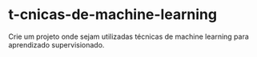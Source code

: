 # t-cnicas-de-machine-learning
Crie um projeto onde sejam utilizadas técnicas de machine learning para aprendizado supervisionado.
